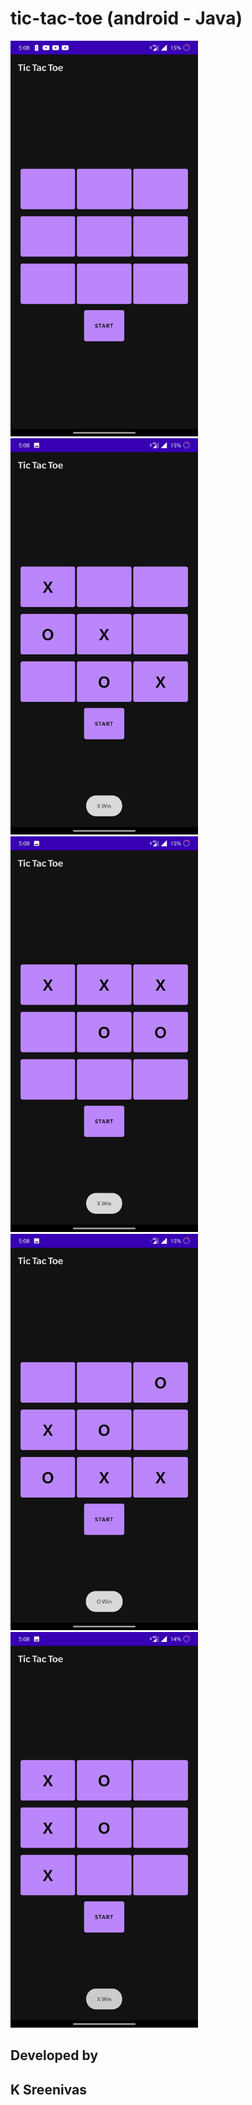 # tic-tac-toe (android - Java)


<p >
 <img src="https://github.com/Sreenivassreee/tic-tac-toe-android---Java-/blob/master/Previews/2.jpg" width="300" title="Screenshot-2 "><br>
  <img src="https://github.com/Sreenivassreee/tic-tac-toe-android---Java-/blob/master/Previews/1.jpg" width="300" title="Screenshot-1 "><br>
 <img src="https://github.com/Sreenivassreee/tic-tac-toe-android---Java-/blob/master/Previews/4.jpg" width="300" title="Screenshot-1 "><br>
  <img src="https://github.com/Sreenivassreee/tic-tac-toe-android---Java-/blob/master/Previews/5.jpg" width="300" title="Screenshot-2 "><br>
    <img src="https://github.com/Sreenivassreee/tic-tac-toe-android---Java-/blob/master/Previews/6.jpg" width="300" title="Screenshot-4 "><br>

       
</p>

## Developed by
## K Sreenivas 
